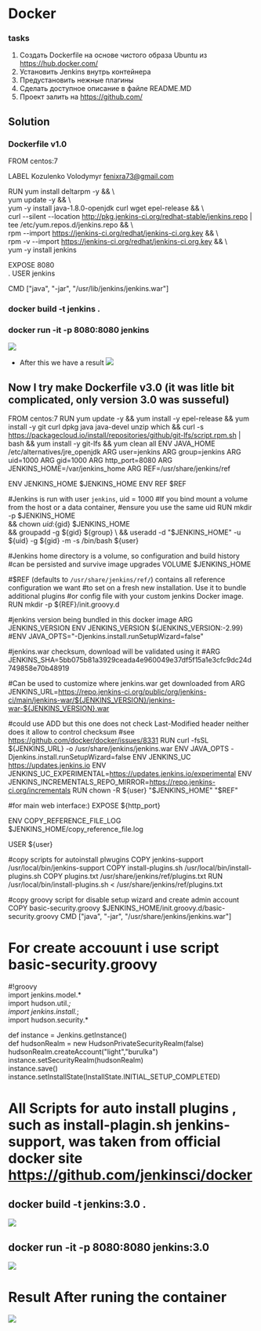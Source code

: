 # Docker
### tasks
1.	Создать Dockerfile на основе чистого образа Ubuntu из https://hub.docker.com/
2.	Установить Jenkins внутрь контейнера
3.	Предустановить нежные плагины
4.	Сделать доступное описание в файле README.MD
5.	Проект залить на https://github.com/


## Solution
### Dockerfile v1.0
FROM centos:7     

LABEL Kozulenko Volodymyr <fenixra73@gmail.com>     

RUN yum install deltarpm -y && \     
    yum update -y && \    
    yum -y install java-1.8.0-openjdk curl  wget epel-release && \      
    curl --silent --location http://pkg.jenkins-ci.org/redhat-stable/jenkins.repo |  tee /etc/yum.repos.d/jenkins.repo && \      
    rpm --import https://jenkins-ci.org/redhat/jenkins-ci.org.key && \     
    rpm -v --import https://jenkins-ci.org/redhat/jenkins-ci.org.key && \     
    yum -y install jenkins     


EXPOSE 8080     
.
USER jenkins    

CMD ["java", "-jar", "/usr/lib/jenkins/jenkins.war"]     

### docker build -t jenkins .


### docker run -it  -p 8080:8080 jenkins
![](https://github.com/fenixra73/Dnipro_DevOps_int_2020/raw/master/task2-docker/screenshot/pic0.png  )

* After this we have a result
![](https://github.com/fenixra73/Dnipro_DevOps_int_2020/raw/master/task2-docker/screenshot/pic1.png  )


## Now I try make Dockerfile v3.0 (it was litle bit complicated, only version 3.0 was susseful) 
FROM centos:7
RUN yum update -y && yum install -y epel-release && yum install -y git curl dpkg java java-devel unzip which && curl -s https://packagecloud.io/install/repositories/github/git-lfs/script.rpm.sh | bash && yum install -y git-lfs && yum clean all
ENV JAVA_HOME /etc/alternatives/jre_openjdk
ARG user=jenkins
ARG group=jenkins
ARG uid=1000
ARG gid=1000
ARG http_port=8080
ARG JENKINS_HOME=/var/jenkins_home
ARG REF=/usr/share/jenkins/ref

ENV JENKINS_HOME $JENKINS_HOME
ENV REF $REF

#Jenkins is run with user `jenkins`, uid = 1000
#If you bind mount a volume from the host or a data container,
#ensure you use the same uid
RUN mkdir -p $JENKINS_HOME \
  && chown ${uid}:${gid} $JENKINS_HOME \
  && groupadd -g ${gid} ${group} \
  && useradd -d "$JENKINS_HOME" -u ${uid} -g ${gid} -m -s /bin/bash ${user}

#Jenkins home directory is a volume, so configuration and build history
#can be persisted and survive image upgrades
VOLUME $JENKINS_HOME

#$REF (defaults to `/usr/share/jenkins/ref/`) contains all reference configuration we want
#to set on a fresh new installation. Use it to bundle additional plugins
#or config file with your custom jenkins Docker image.
RUN mkdir -p ${REF}/init.groovy.d

#jenkins version being bundled in this docker image
ARG JENKINS_VERSION
ENV JENKINS_VERSION ${JENKINS_VERSION:-2.99}
#ENV JAVA_OPTS="-Djenkins.install.runSetupWizard=false"

#jenkins.war checksum, download will be validated using it
#ARG JENKINS_SHA=5bb075b81a3929ceada4e960049e37df5f15a1e3cfc9dc24d749858e70b48919

#Can be used to customize where jenkins.war get downloaded from
ARG JENKINS_URL=https://repo.jenkins-ci.org/public/org/jenkins-ci/main/jenkins-war/${JENKINS_VERSION}/jenkins-war-${JENKINS_VERSION}.war

#could use ADD but this one does not check Last-Modified header neither does it allow to control checksum
#see https://github.com/docker/docker/issues/8331
RUN curl -fsSL ${JENKINS_URL} -o /usr/share/jenkins/jenkins.war 
ENV JAVA_OPTS -Djenkins.install.runSetupWizard=false
ENV JENKINS_UC https://updates.jenkins.io
ENV JENKINS_UC_EXPERIMENTAL=https://updates.jenkins.io/experimental
ENV JENKINS_INCREMENTALS_REPO_MIRROR=https://repo.jenkins-ci.org/incrementals
RUN chown -R ${user} "$JENKINS_HOME" "$REF"

#for main web interface:)
EXPOSE ${http_port}


ENV COPY_REFERENCE_FILE_LOG $JENKINS_HOME/copy_reference_file.log

USER ${user}

#copy scripts for autoinstall plwugins
COPY jenkins-support /usr/local/bin/jenkins-support
COPY install-plugins.sh /usr/local/bin/install-plugins.sh
COPY plugins.txt /usr/share/jenkins/ref/plugins.txt
RUN /usr/local/bin/install-plugins.sh < /usr/share/jenkins/ref/plugins.txt

#copy groovy script for disable setup wizard and create admin account
COPY basic-security.groovy $JENKINS_HOME/init.groovy.d/basic-security.groovy
CMD ["java", "-jar", "/usr/share/jenkins/jenkins.war"]   

# For create accouunt i use script basic-security.groovy
#!groovy   
import jenkins.model.*    
import hudson.util.*;    
import jenkins.install.*;   
import hudson.security.*   

def instance = Jenkins.getInstance()    
def hudsonRealm = new HudsonPrivateSecurityRealm(false)   
hudsonRealm.createAccount("light","burulka")    
instance.setSecurityRealm(hudsonRealm)     
instance.save()    
instance.setInstallState(InstallState.INITIAL_SETUP_COMPLETED)    

# All Scripts for auto install plugins , such as install-plagin.sh jenkins-support, was taken from official docker site https://github.com/jenkinsci/docker


## docker build -t jenkins:3.0 .
![](https://github.com/fenixra73/Dnipro_DevOps_int_2020/raw/master/task2-docker/screenshot/pic2.png  )


## docker run -it -p 8080:8080 jenkins:3.0
![](https://github.com/fenixra73/Dnipro_DevOps_int_2020/raw/master/task2-docker/screenshot/pic3.png  )


# Result After runing the container 

![](https://github.com/fenixra73/Dnipro_DevOps_int_2020/raw/master/task2-docker/screenshot/pic4.png  )